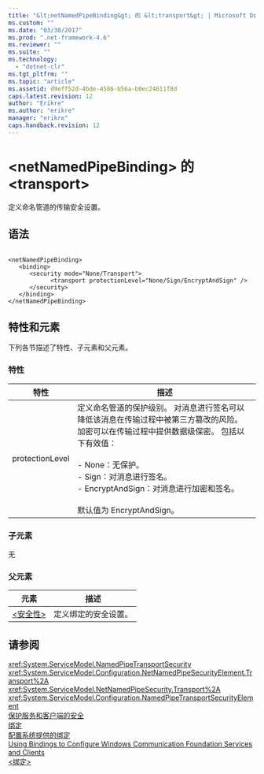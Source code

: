 ```yaml
---
title: "&lt;netNamedPipeBinding&gt; 的 &lt;transport&gt; | Microsoft Docs"
ms.custom: ""
ms.date: "03/30/2017"
ms.prod: ".net-framework-4.6"
ms.reviewer: ""
ms.suite: ""
ms.technology: 
  - "dotnet-clr"
ms.tgt_pltfrm: ""
ms.topic: "article"
ms.assetid: d9eff52d-4bde-4586-b56a-b0ec24611f8d
caps.latest.revision: 12
author: "Erikre"
ms.author: "erikre"
manager: "erikre"
caps.handback.revision: 12
---
```

# &lt;netNamedPipeBinding&gt; 的 &lt;transport&gt;
定义命名管道的传输安全设置。  
  
## 语法  
  
```  
  
<netNamedPipeBinding>  
   <binding>  
      <security mode="None/Transport">  
            <transport protectionLevel="None/Sign/EncryptAndSign" />  
      </security>  
   </binding>  
</netNamedPipeBinding>  
```  
  
## 特性和元素  
 下列各节描述了特性、子元素和父元素。  
  
### 特性  
  
|特性|描述|  
|--------|--------|  
|protectionLevel|定义命名管道的保护级别。  对消息进行签名可以降低该消息在传输过程中被第三方篡改的风险。  加密可以在传输过程中提供数据级保密。  包括以下有效值：<br /><br /> -   None：无保护。<br />-   Sign：对消息进行签名。<br />-   EncryptAndSign：对消息进行加密和签名。<br /><br /> 默认值为 EncryptAndSign。|  
  
### 子元素  
 无  
  
### 父元素  
  
|元素|描述|  
|--------|--------|  
|[\<安全性\>](../../../../../docs/framework/configure-apps/file-schema/wcf/security-of-netnamedpipebinding.md)|定义绑定的安全设置。|  
  
## 请参阅  
 <xref:System.ServiceModel.NamedPipeTransportSecurity>   
 <xref:System.ServiceModel.Configuration.NetNamedPipeSecurityElement.Transport%2A>   
 <xref:System.ServiceModel.NetNamedPipeSecurity.Transport%2A>   
 <xref:System.ServiceModel.Configuration.NamedPipeTransportSecurityElement>   
 [保护服务和客户端的安全](../../../../../docs/framework/wcf/feature-details/securing-services-and-clients.md)   
 [绑定](../../../../../docs/framework/wcf/bindings.md)   
 [配置系统提供的绑定](../../../../../docs/framework/wcf/feature-details/configuring-system-provided-bindings.md)   
 [Using Bindings to Configure Windows Communication Foundation Services and Clients](http://msdn.microsoft.com/zh-cn/bd8b277b-932f-472f-a42a-b02bb5257dfb)   
 [\<绑定\>](../../../../../docs/framework/misc/binding.md)